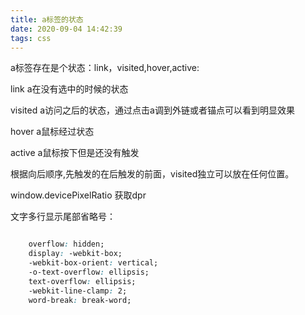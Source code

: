 ```yaml
---
title: a标签的状态
date: 2020-09-04 14:42:39
tags: css
---
```


a标签存在是个状态：link，visited,hover,active:

link a在没有选中的时候的状态

<!--more-->

visited a访问之后的状态，通过点击a调到外链或者锚点可以看到明显效果

hover a鼠标经过状态

active a鼠标按下但是还没有触发

根据向后顺序,先触发的在后触发的前面，visited独立可以放在任何位置。

 window.devicePixelRatio 获取dpr

文字多行显示尾部省略号：

```css

    overflow: hidden;
    display: -webkit-box;
    -webkit-box-orient: vertical;
    -o-text-overflow: ellipsis;
    text-overflow: ellipsis;
    -webkit-line-clamp: 2;
    word-break: break-word;
```

